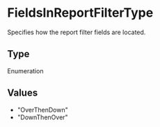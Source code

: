 # FieldsInReportFilterType

Specifies how the report filter fields are located.

## Type

Enumeration

## Values

- "OverThenDown"
- "DownThenOver"
